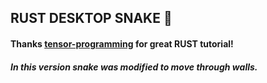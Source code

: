 ## RUST DESKTOP SNAKE :snake:

#### Thanks [tensor-programming](https://github.com/tensor-programming) for great RUST tutorial!

##### In this version snake was modified to move through walls.
